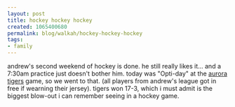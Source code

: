```yaml
--- 
layout: post
title: hockey hockey hockey
created: 1065400680
permalink: blog/walkah/hockey-hockey-hockey
tags: 
- family
---
```

andrew's second weekend of hockey is done. he still really likes it... and a 7:30am practice just doesn't bother him. today was "Opti-day" at the <a href="http://www.auroratigers.com/">aurora tigers</a> game, so we went to that. (all players from andrew's league got in free if wearning their jersey). tigers won 17-3, which i must admit is the biggest blow-out i can remember seeing in a hockey game.
